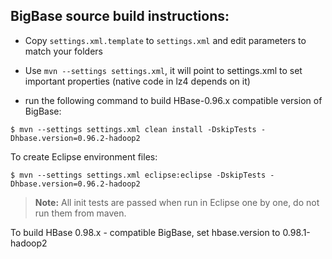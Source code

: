 ## BigBase source build instructions:

* Copy `settings.xml.template` to `settings.xml` and edit parameters to match your folders

* Use `mvn --settings settings.xml`, it will point to settings.xml to set important properties (native code in lz4 depends on it)
- run the following command to build HBase-0.96.x compatible version of BigBase: 
```
$ mvn --settings settings.xml clean install -DskipTests -Dhbase.version=0.96.2-hadoop2
```
To create Eclipse environment files:

```
$ mvn --settings settings.xml eclipse:eclipse -DskipTests -Dhbase.version=0.96.2-hadoop2
```

> **Note:** All init tests are passed when run in Eclipse one by one, do not run them from maven.

To build HBase 0.98.x - compatible BigBase, set hbase.version to 0.98.1-hadoop2
